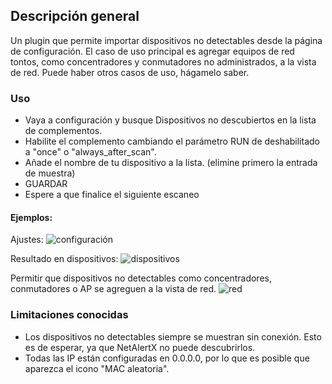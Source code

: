 ## Descripción general

Un plugin que permite importar dispositivos no detectables desde la página de configuración.
El caso de uso principal es agregar equipos de red tontos, como concentradores y conmutadores no administrados, a la vista de red.
Puede haber otros casos de uso, hágamelo saber.

### Uso

- Vaya a configuración y busque Dispositivos no descubiertos en la lista de complementos.
- Habilite el complemento cambiando el parámetro RUN de deshabilitado a "once" o "always_after_scan".
- Añade el nombre de tu dispositivo a la lista. (elimine primero la entrada de muestra)
- GUARDAR
- Espere a que finalice el siguiente escaneo

#### Ejemplos:
Ajustes:
![configuración](https://github.com/Data-Monkey/Pi.Alert/assets/7224371/52883307-19a5-4602-b13a-9825461f6cc4)

Resultado en dispositivos:
![dispositivos](https://github.com/Data-Monkey/Pi.Alert/assets/7224371/9f7659e7-75a8-4ae9-9f5f-781bdbcbc949)

Permitir que dispositivos no detectables como concentradores, conmutadores o AP se agreguen a la vista de red.
![red](https://github.com/Data-Monkey/Pi.Alert/assets/7224371/b5ccc3b3-f5fd-4f5b-b0f0-e4e637c6da33)

### Limitaciones conocidas
  - Los dispositivos no detectables siempre se muestran sin conexión. Esto es de esperar, ya que NetAlertX no puede descubrirlos.
  - Todas las IP están configuradas en 0.0.0.0, por lo que es posible que aparezca el icono "MAC aleatoria".
